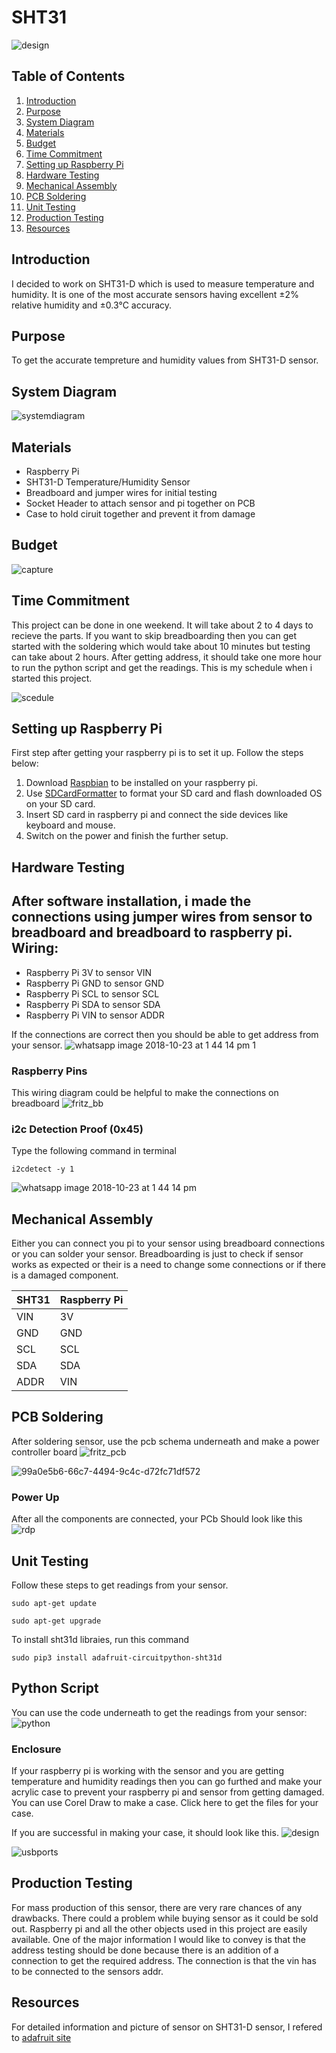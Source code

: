 # SHT31
 
![design](https://user-images.githubusercontent.com/43179715/48802788-3c198380-ecde-11e8-83cd-1426e78aa705.jpeg)

## Table of Contents
1. [Introduction](#introduction)
2. [Purpose](#purpose)
3. [System Diagram](#system-Diagram)
4. [Materials](#materials)
5. [Budget](#budget)
6. [Time Commitment](#time-Commitment)
7. [Setting up Raspberry Pi](#setting-Up-Raspberry-Pi)
8. [Hardware Testing](#hardware-Testing)
9. [Mechanical Assembly](#mechanical-Assembly)
10. [PCB Soldering](#pcb-Soldering)
11. [Unit Testing](#unit-Testing)
12. [Production Testing](#production-Testing)
13. [Resources](#resources)

## Introduction
I decided to work on SHT31-D which is used to measure temperature and humidity. It is one of the most accurate sensors having excellent ±2% relative humidity and ±0.3°C accuracy.

## Purpose
To get the accurate tempreture and humidity values from SHT31-D sensor.

## System Diagram 

![systemdiagram](https://user-images.githubusercontent.com/43179715/49833646-268cfc00-fd68-11e8-81e4-7aaaad524b41.PNG)

## Materials
- Raspberry Pi
- SHT31-D Temperature/Humidity Sensor
- Breadboard and jumper wires for initial testing
- Socket Header to attach sensor and pi together on PCB
- Case to hold ciruit together and prevent it from damage

## Budget
![capture](https://user-images.githubusercontent.com/43179715/49830051-1a03a600-fd5e-11e8-8a75-430511c91fd6.PNG)

## Time Commitment
This project can be done in one weekend. It will take about 2 to 4 days to recieve the parts. If you want to skip breadboarding then you can get started with the soldering which would take about 10 minutes but testing can take about 2 hours. After getting address, it should take one more hour to run the python script and get the readings.
This is my schedule when i started this project.

![scedule](https://user-images.githubusercontent.com/43179715/49835214-7bcb0c80-fd6c-11e8-9d16-ea25c0018891.png)

## Setting up Raspberry Pi
First step after getting your raspberry pi is to set it up. Follow the steps below:
1. Download [Raspbian](https://www.raspberrypi.org/downloads/) to be installed on your raspberry pi.
2. Use [SDCardFormatter](https://www.sdcard.org/downloads/formatter_4/) to format your SD card and flash downloaded OS on your SD card.
3. Insert SD card in raspberry pi and connect the side devices like keyboard and mouse.
4. Switch on the power and finish the further setup.

## Hardware Testing
After software installation, i made the connections using jumper wires from sensor to breadboard and breadboard to raspberry pi.
Wiring:
---
- Raspberry Pi 3V  to sensor VIN
- Raspberry Pi GND to sensor GND
- Raspberry Pi SCL to sensor SCL
- Raspberry Pi SDA to sensor SDA
- Raspberry Pi VIN to sensor ADDR


If the connections are correct then you should be able to get address from your sensor.
![whatsapp image 2018-10-23 at 1 44 14 pm 1](https://user-images.githubusercontent.com/43179715/47379774-daa7ca00-d6c9-11e8-9b45-ac3d255f5b0c.jpeg)

### Raspberry Pins
This wiring diagram could be helpful to make the connections on breadboard
![fritz_bb](https://user-images.githubusercontent.com/43179715/47754198-7d36ee80-dc70-11e8-9cf5-577c619073cd.png)

### i2c Detection Proof (0x45)
Type the following command in terminal

````
i2cdetect -y 1
````

![whatsapp image 2018-10-23 at 1 44 14 pm](https://user-images.githubusercontent.com/43179715/47379803-ef845d80-d6c9-11e8-97a3-04ec8518f519.jpeg)

## Mechanical Assembly
Either you can connect you pi to your sensor using breadboard connections or you can solder your sensor.
Breadboarding is just to check if sensor works as expected or their is a need to change some connections or if there is a damaged component.

| SHT31 | Raspberry Pi |
| --- | --- |
| VIN | 3V |
| GND | GND |
| SCL | SCL |
| SDA | SDA |
| ADDR| VIN |



## PCB Soldering
After soldering sensor, use the pcb schema underneath and make a power controller board
![fritz_pcb](https://user-images.githubusercontent.com/43179715/47754222-8fb12800-dc70-11e8-87b3-98ad89bb7866.png)

![99a0e5b6-66c7-4494-9c4c-d72fc71df572](https://user-images.githubusercontent.com/43179715/48144165-5f741580-e27e-11e8-89b8-15479172b483.jpg)

### Power Up
After all the components are connected, your PCb Should look like this
![rdp](https://user-images.githubusercontent.com/43179715/48446744-0cabc980-e768-11e8-82f3-a5d5947c44c8.PNG)

## Unit Testing
Follow these steps to get readings from your sensor.
````
sudo apt-get update
````
````
sudo apt-get upgrade
````
To install sht31d libraies, run this command
````
sudo pip3 install adafruit-circuitpython-sht31d
````
## Python Script
You can use the code underneath to get the readings from your sensor:
![python](https://user-images.githubusercontent.com/43179715/49831177-4240d400-fd61-11e8-8916-dc696a5d254c.PNG)

### Enclosure
If your raspberry pi is working with the sensor and you are getting temperature and humidity readings then you can go furthed and make your acrylic case to prevent your raspberry pi and sensor from getting damaged.
You can use Corel Draw to make a case. Click here to get the files for your case.

If you are successful in making your case, it should look like this.
![design](https://user-images.githubusercontent.com/43179715/48802788-3c198380-ecde-11e8-83cd-1426e78aa705.jpeg)

![usbports](https://user-images.githubusercontent.com/43179715/48802789-3c198380-ecde-11e8-87cc-513a62a06afa.jpeg)

## Production Testing
For mass production of this sensor, there are very rare chances of any drawbacks. There could a problem while buying sensor as it could be sold out. Raspberry pi and all the other objects used in this project are easily available. One of the major information I would like to convey is that the address testing should be done because there is an addition of a connection to get the required address. The connection is that the vin has to be connected to the sensors addr.

## Resources
For detailed information and picture of sensor on SHT31-D sensor, I refered to [adafruit site](https://learn.adafruit.com/adafruit-sht31-d-temperature-and-humidity-sensor-breakout/assembly)

